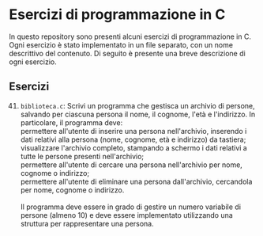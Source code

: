 # Esercizi di programmazione in C

In questo repository sono presenti alcuni esercizi di programmazione in C. Ogni esercizio è stato implementato in un file separato, con un nome descrittivo del contenuto. Di seguito è presente una breve descrizione di ogni esercizio.

## Esercizi

41. `biblioteca.c`: Scrivi un programma che gestisca un archivio di persone, salvando per ciascuna persona il nome, il cognome, l'età e l'indirizzo. In particolare, il programma deve:<br>permettere all'utente di inserire una persona nell'archivio, inserendo i dati relativi alla persona (nome, cognome, età e indirizzo) da tastiera;
<br>visualizzare l'archivio completo, stampando a schermo i dati relativi a tutte le persone presenti nell'archivio;
<br>permettere all'utente di cercare una persona nell'archivio per nome, cognome o indirizzo;
<br>permettere all'utente di eliminare una persona dall'archivio, cercandola per nome, cognome o indirizzo.
<br><br>Il programma deve essere in grado di gestire un numero variabile di persone (almeno 10) e deve essere implementato utilizzando una struttura per rappresentare una persona.

